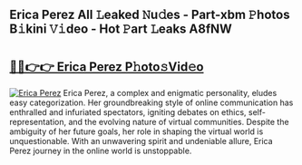 ## Erica Perez All 𝙻eaked 𝙽u𝚍es - Part-xbm 𝙿hotos B𝚒kini 𝚅𝚒deo - Hot 𝙿art 𝙻eaks A8fNW

# <h2><a href="http://ld3zrd.urlbe.top/?page=Erica+Perez">🔗🔗👉👉 Erica Perez P𝚑oto𝚜Vid𝚎o</a></h2>

[![Erica Perez](https://i.imgur.com/eBuTRDB.gif)](http://ld3zrd.urlbe.top/?page=Erica+Perez)
Erica Perez, a complex and enigmatic personality, eludes easy categorization. Her groundbreaking style of online communication has enthralled and infuriated spectators, igniting debates on ethics, self-representation, and the evolving nature of virtual communities. Despite the ambiguity of her future goals, her role in shaping the virtual world is unquestionable. With an unwavering spirit and undeniable allure, Erica Perez journey in the online world is unstoppable.
